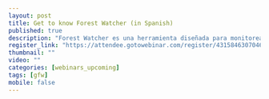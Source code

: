 ```yaml
---
layout: post
title: Get to know Forest Watcher (in Spanish)
published: true
description: "Forest Watcher es una herramienta diseñada para monitorear y recolectar información de monitoreo forestal en el campo. Independientemente de la conectividad, la aplicación permite a los usuarios acceder fácilmente la información de cambio de bosque de GFW…"
register_link: "https://attendee.gotowebinar.com/register/4315846307046515201"
thumbnail: ""
video: ""
categories: [webinars_upcoming]
tags: [gfw]
mobile: false
---
```

